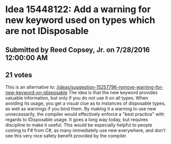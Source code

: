 # Idea 15448122: Add a warning for new keyword used on types which are not IDisposable #

## Submitted by Reed Copsey, Jr. on 7/28/2016 12:00:00 AM

## 21 votes

This is an alternative to: [/ideas/suggestion-15257796-remove-warning-for-new-keyword-on-idisposable](/ideas/suggestion-15257796-remove-warning-for-new-keyword-on-idisposable.md)
The idea is that the new keyword provides valuable information, but only if you do not use it on all types.
When avoiding its usage, you get a visual clue as to instances of disposable types, as well as warnings if you bind them.
By making it a warning to use new unnecessarily, the compiler would effectively enforce a "best practice" with regards to IDisposable usage. It goes a long way today, but requires discipline to make it useful.
This would be especially helpful to people coming to F# from C#, as many immediately use new everywhere, and don't see this very nice safety benefit provided by the compiler.





